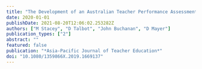 ```yaml
---
title: "The Development of an Australian Teacher Performance Assessment: Lessons from the International Literature"
date: 2020-01-01
publishDate: 2021-08-20T12:06:02.253282Z
authors: ["M Stacey", "D Talbot", "John Buchanan", "D Mayer"]
publication_types: ["2"]
abstract: ""
featured: false
publication: "*Asia-Pacific Journal of Teacher Education*"
doi: "10.1080/1359866X.2019.1669137"
---
```


